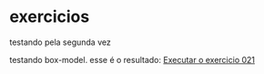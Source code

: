 # exercicios
testando pela segunda vez


testando box-model. esse é o resultado: <a href="https://danielwhite001.github.exercicios/atividade/ex021/caixa01.html">Executar o exercicio 021</a>
